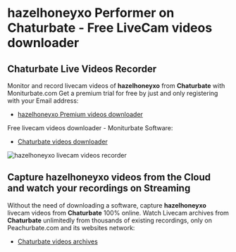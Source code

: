 # hazelhoneyxo Performer on Chaturbate - Free LiveCam videos downloader

## Chaturbate Live Videos Recorder

Monitor and record livecam videos of **hazelhoneyxo** from **Chaturbate** with Moniturbate.com
Get a premium trial for free by just and only registering with your Email address:
* [hazelhoneyxo Premium videos downloader](https://moniturbate.com/request-demo-licence-key.html)

Free livecam videos downloader - Moniturbate Software:
* [Chaturbate videos downloader](https://moniturbate.com/moniturbate-download-software.html)

![hazelhoneyxo livecam videos recorder](https://peachurnet.com/templates/moniturbate-software.png)


## Capture hazelhoneyxo videos from the Cloud and watch your recordings on Streaming

Without the need of downloading a software, capture **hazelhoneyxo** livecam videos from **Chaturbate** 100% online.
Watch Livecam archives from **Chaturbate** unlimitedly from thousands of existing recordings, only on Peachurbate.com and its websites network:
* [Chaturbate videos archives](https://peachurnet.com/)